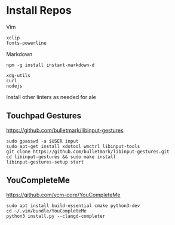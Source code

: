 # Install Repos

Vim
```
xclip
fonts-powerline
```

Markdown
```
npm -g install instant-markdown-d

xdg-utils
curl
nodejs
```


Install other linters as needed for ale

## Touchpad Gestures
https://github.com/bulletmark/libinput-gestures

```
sudo gpasswd -a $USER input
sudo apt-get install xdotool wmctrl libinput-tools
git clone https://github.com/bulletmark/libinput-gestures.git
cd libinput-gestures && sudo make install
libinput-gestures-setup start
```

## YouCompleteMe
https://github.com/ycm-core/YouCompleteMe

```
sudo apt install build-essential cmake python3-dev
cd ~/.vim/bundle/YouCompleteMe
python3 install.py --clangd-completer
```
